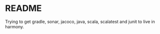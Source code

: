README
======

Trying to get gradle, sonar, jacoco, java, scala, scalatest and junit to live in harmony.
